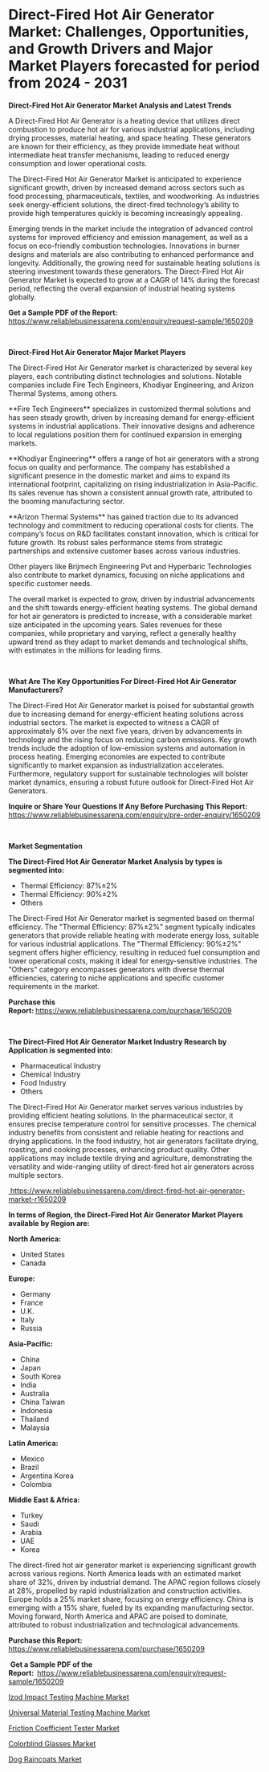 <p><h1>Direct-Fired Hot Air Generator Market: Challenges, Opportunities, and Growth Drivers and Major Market Players forecasted for period from 2024 - 2031</h1></p><p><strong>Direct-Fired Hot Air Generator Market Analysis and Latest Trends</strong></p>
<p><p>A Direct-Fired Hot Air Generator is a heating device that utilizes direct combustion to produce hot air for various industrial applications, including drying processes, material heating, and space heating. These generators are known for their efficiency, as they provide immediate heat without intermediate heat transfer mechanisms, leading to reduced energy consumption and lower operational costs. </p><p>The Direct-Fired Hot Air Generator Market is anticipated to experience significant growth, driven by increased demand across sectors such as food processing, pharmaceuticals, textiles, and woodworking. As industries seek energy-efficient solutions, the direct-fired technology’s ability to provide high temperatures quickly is becoming increasingly appealing. </p><p>Emerging trends in the market include the integration of advanced control systems for improved efficiency and emission management, as well as a focus on eco-friendly combustion technologies. Innovations in burner designs and materials are also contributing to enhanced performance and longevity. Additionally, the growing need for sustainable heating solutions is steering investment towards these generators. The Direct-Fired Hot Air Generator Market is expected to grow at a CAGR of 14% during the forecast period, reflecting the overall expansion of industrial heating systems globally.</p></p>
<p><strong>Get a Sample PDF of the Report:&nbsp;</strong> <a href="https://www.reliablebusinessarena.com/enquiry/request-sample/1650209?utm_campaign=1174&utm_medium=2&utm_source=Github&utm_content=ia&utm_term=26092024&utm_id=direct-fired-hot-air-generator">https://www.reliablebusinessarena.com/enquiry/request-sample/1650209</a></p>
<p>&nbsp;</p>
<p><strong>Direct-Fired Hot Air Generator Major Market Players</strong></p>
<p><p>The Direct-Fired Hot Air Generator market is characterized by several key players, each contributing distinct technologies and solutions. Notable companies include Fire Tech Engineers, Khodiyar Engineering, and Arizon Thermal Systems, among others.</p><p>**Fire Tech Engineers** specializes in customized thermal solutions and has seen steady growth, driven by increasing demand for energy-efficient systems in industrial applications. Their innovative designs and adherence to local regulations position them for continued expansion in emerging markets.</p><p>**Khodiyar Engineering** offers a range of hot air generators with a strong focus on quality and performance. The company has established a significant presence in the domestic market and aims to expand its international footprint, capitalizing on rising industrialization in Asia-Pacific. Its sales revenue has shown a consistent annual growth rate, attributed to the booming manufacturing sector.</p><p>**Arizon Thermal Systems** has gained traction due to its advanced technology and commitment to reducing operational costs for clients. The company’s focus on R&D facilitates constant innovation, which is critical for future growth. Its robust sales performance stems from strategic partnerships and extensive customer bases across various industries.</p><p>Other players like Brijmech Engineering Pvt and Hyperbaric Technologies also contribute to market dynamics, focusing on niche applications and specific customer needs. </p><p>The overall market is expected to grow, driven by industrial advancements and the shift towards energy-efficient heating systems. The global demand for hot air generators is predicted to increase, with a considerable market size anticipated in the upcoming years. Sales revenues for these companies, while proprietary and varying, reflect a generally healthy upward trend as they adapt to market demands and technological shifts, with estimates in the millions for leading firms.</p></p>
<p>&nbsp;</p>
<p><strong>What Are The Key Opportunities For Direct-Fired Hot Air Generator Manufacturers?</strong></p>
<p><p>The Direct-Fired Hot Air Generator market is poised for substantial growth due to increasing demand for energy-efficient heating solutions across industrial sectors. The market is expected to witness a CAGR of approximately 6% over the next five years, driven by advancements in technology and the rising focus on reducing carbon emissions. Key growth trends include the adoption of low-emission systems and automation in process heating. Emerging economies are expected to contribute significantly to market expansion as industrialization accelerates. Furthermore, regulatory support for sustainable technologies will bolster market dynamics, ensuring a robust future outlook for Direct-Fired Hot Air Generators.</p></p>
<p><strong>Inquire or Share Your Questions If Any Before Purchasing This Report:</strong> <a href="https://www.reliablebusinessarena.com/enquiry/pre-order-enquiry/1650209?utm_campaign=1174&utm_medium=2&utm_source=Github&utm_content=ia&utm_term=26092024&utm_id=direct-fired-hot-air-generator">https://www.reliablebusinessarena.com/enquiry/pre-order-enquiry/1650209</a></p>
<p>&nbsp;</p>
<p><strong>Market Segmentation</strong></p>
<p><strong>The Direct-Fired Hot Air Generator Market Analysis by types is segmented into:</strong></p>
<p><ul><li>Thermal Efficiency: 87%±2%</li><li>Thermal Efficiency: 90%±2%</li><li>Others</li></ul></p>
<p><p>The Direct-Fired Hot Air Generator market is segmented based on thermal efficiency. The "Thermal Efficiency: 87%±2%" segment typically indicates generators that provide reliable heating with moderate energy loss, suitable for various industrial applications. The "Thermal Efficiency: 90%±2%" segment offers higher efficiency, resulting in reduced fuel consumption and lower operational costs, making it ideal for energy-sensitive industries. The "Others" category encompasses generators with diverse thermal efficiencies, catering to niche applications and specific customer requirements in the market.</p></p>
<p><strong>Purchase this Report:&nbsp;</strong><a href="https://www.reliablebusinessarena.com/purchase/1650209?utm_campaign=1174&utm_medium=2&utm_source=Github&utm_content=ia&utm_term=26092024&utm_id=direct-fired-hot-air-generator">https://www.reliablebusinessarena.com/purchase/1650209</a></p>
<p>&nbsp;</p>
<p><strong>The Direct-Fired Hot Air Generator Market Industry Research by Application is segmented into:</strong></p>
<p><ul><li>Pharmaceutical Industry</li><li>Chemical Industry</li><li>Food Industry</li><li>Others</li></ul></p>
<p><p>The Direct-Fired Hot Air Generator market serves various industries by providing efficient heating solutions. In the pharmaceutical sector, it ensures precise temperature control for sensitive processes. The chemical industry benefits from consistent and reliable heating for reactions and drying applications. In the food industry, hot air generators facilitate drying, roasting, and cooking processes, enhancing product quality. Other applications may include textile drying and agriculture, demonstrating the versatility and wide-ranging utility of direct-fired hot air generators across multiple sectors.</p></p>
<p><a href="https://www.reliablebusinessarena.com/direct-fired-hot-air-generator-market-r1650209?utm_campaign=1174&utm_medium=2&utm_source=Github&utm_content=ia&utm_term=26092024&utm_id=direct-fired-hot-air-generator">&nbsp;https://www.reliablebusinessarena.com/direct-fired-hot-air-generator-market-r1650209</a></p>
<p><strong>In terms of Region, the Direct-Fired Hot Air Generator Market Players available by Region are:</strong></p>
<p>
    <p> <strong> North America: </strong>
        <ul>
            <li>United States</li>
            <li>Canada</li>
        </ul>
        </p> 
    <p> <strong> Europe: </strong>
        <ul>
            <li>Germany</li>
            <li>France</li>
            <li>U.K.</li>
            <li>Italy</li>
            <li>Russia</li>
        </ul>
        </p> 
    <p> <strong> Asia-Pacific: </strong>
        <ul>
            <li>China</li>
            <li>Japan</li>
            <li>South Korea</li>
            <li>India</li>
            <li>Australia</li>
            <li>China Taiwan</li>
            <li>Indonesia</li>
            <li>Thailand</li>
            <li>Malaysia</li>
        </ul>
        </p> 
    <p> <strong> Latin America: </strong>
        <ul>
            <li>Mexico</li>
            <li>Brazil</li>
            <li>Argentina Korea</li>
            <li>Colombia</li>
        </ul>
        </p> 
    <p> <strong> Middle East & Africa: </strong>
        <ul>
            <li>Turkey</li>
            <li>Saudi</li>
            <li>Arabia</li>
            <li>UAE</li>
            <li>Korea</li>
        </ul>
    </p>
    </p>
<p><p>The direct-fired hot air generator market is experiencing significant growth across various regions. North America leads with an estimated market share of 32%, driven by industrial demand. The APAC region follows closely at 28%, propelled by rapid industrialization and construction activities. Europe holds a 25% market share, focusing on energy efficiency. China is emerging with a 15% share, fueled by its expanding manufacturing sector. Moving forward, North America and APAC are poised to dominate, attributed to robust industrialization and technological advancements.</p></p>
<p><strong>Purchase this Report: </strong><a href="https://www.reliablebusinessarena.com/purchase/1650209?utm_campaign=1174&utm_medium=2&utm_source=Github&utm_content=ia&utm_term=26092024&utm_id=direct-fired-hot-air-generator">https://www.reliablebusinessarena.com/purchase/1650209</a></p>
<p>&nbsp;<strong>Get a Sample PDF of the Report:&nbsp;&nbsp;</strong><a href="https://www.reliablebusinessarena.com/enquiry/request-sample/1650209?utm_campaign=1174&utm_medium=2&utm_source=Github&utm_content=ia&utm_term=26092024&utm_id=direct-fired-hot-air-generator">https://www.reliablebusinessarena.com/enquiry/request-sample/1650209</a></p>
<p><strong></strong></p>
<p><p><a href="https://www.linkedin.com/pulse/booming-izod-impact-testing-machine-market-sector-analysis-growth-xblle?trackingId=7%2FOt%2FwaCS7WWTHWNYvek1A%3D%3D&utm_campaign=1174&utm_medium=2&utm_source=Github&utm_content=ia&utm_term=26092024&utm_id=direct-fired-hot-air-generator">Izod Impact Testing Machine Market</a></p><p><a href="https://www.linkedin.com/pulse/universal-material-testing-machine-market-share-new-trends-analysis-9lsue?trackingId=tr1OOPUqTTyg0OznkSrNSA%3D%3D&utm_campaign=1174&utm_medium=2&utm_source=Github&utm_content=ia&utm_term=26092024&utm_id=direct-fired-hot-air-generator">Universal Material Testing Machine Market</a></p><p><a href="https://www.linkedin.com/pulse/friction-coefficient-tester-market-growth-outlook-from-2024-2031-mxcde?trackingId=E2Su6MJSSOuc85PlW2zqwA%3D%3D&utm_campaign=1174&utm_medium=2&utm_source=Github&utm_content=ia&utm_term=26092024&utm_id=direct-fired-hot-air-generator">Friction Coefficient Tester Market</a></p><p><a href="https://issuu.com/reportprime-2/docs/colorblind-glasses-market-size-2030_878febed4db07b?utm_campaign=1174&utm_medium=2&utm_source=Github&utm_content=ia&utm_term=26092024&utm_id=direct-fired-hot-air-generator">Colorblind Glasses Market</a></p><p><a href="https://issuu.com/reportprime-2/docs/dog-raincoats-market-size-2030.pptx_08c2aaf5a2bb2a?utm_campaign=1174&utm_medium=2&utm_source=Github&utm_content=ia&utm_term=26092024&utm_id=direct-fired-hot-air-generator">Dog Raincoats Market</a></p></p>